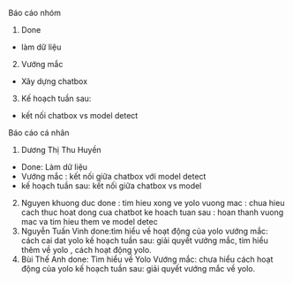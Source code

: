 Báo cáo nhóm
1. Done
  * làm dữ liệu
2. Vướng mắc 
  *  Xây dựng chatbox 
3. Kế hoạch tuần sau:
  * kết nối chatbox vs model detect


Báo cáo cá nhân
1. Dương Thị Thu Huyền
  * Done: Làm dữ liệu
  * Vướng mắc : kết nối giữa chatbox với model detect
  * kế hoạch tuần sau: kết nối giữa chatbox vs model
2. Nguyen khuong duc
 done : tim hieu xong ve yolo 
 vuong mac : chua hieu cach thuc hoat dong cua chatbot 
 ke hoach tuan sau : hoan thanh vuong mac va tim hieu them ve model detec
3. Nguyễn Tuấn Vinh
done:tìm hiểu về hoạt động của yolo
vướng mắc: cách cai dat yolo
kế hoạch tuần sau: giải quyết vướng mắc, tim hiểu thêm về yolo , cách hoạt động yolo.
4. Bùi Thế Anh
done: Tìm hiểu về Yolo
Vướng mắc: chưa hiểu cách hoạt động của yolo
kế hoạch tuần sau: giải quyết vướng mắc về yolo.

